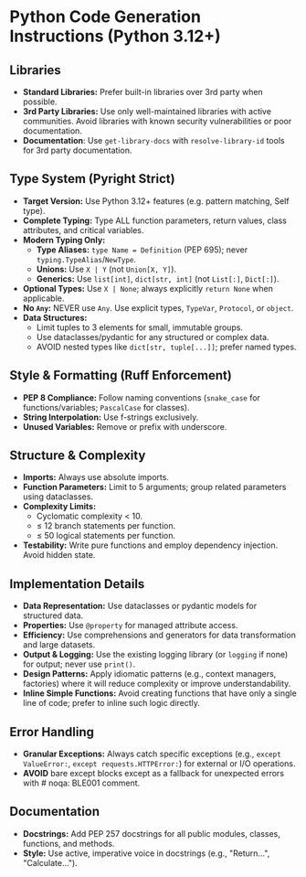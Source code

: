 # Python Code Generation Instructions (Python 3.12+)

## Libraries
- **Standard Libraries:** Prefer built-in libraries over 3rd party when possible.
- **3rd Party Libraries:** Use only well-maintained libraries with active communities. Avoid libraries with known security vulnerabilities or poor documentation.
- **Documentation**: Use `get-library-docs` with `resolve-library-id` tools for 3rd party documentation.

## Type System (Pyright Strict)
- **Target Version:** Use Python 3.12+ features (e.g. pattern matching, Self type).
- **Complete Typing:** Type ALL function parameters, return values, class attributes, and critical variables.
- **Modern Typing Only:**
  - **Type Aliases:** `type Name = Definition` (PEP 695); never `typing.TypeAlias`/`NewType`.
  - **Unions:** Use `X | Y` (not `Union[X, Y]`).
  - **Generics:** Use `list[int]`, `dict[str, int]` (not `List[:]`, `Dict[:]`).
- **Optional Types:** Use `X | None`; always explicitly `return None` when applicable.
- **No `Any`:** NEVER use `Any`. Use explicit types, `TypeVar`, `Protocol`, or `object`.
- **Data Structures:**
  - Limit tuples to 3 elements for small, immutable groups.
  - Use dataclasses/pydantic for any structured or complex data.
  - AVOID nested types like `dict[str, tuple[...]]`; prefer named types.

## Style & Formatting (Ruff Enforcement)
- **PEP 8 Compliance:** Follow naming conventions (`snake_case` for functions/variables; `PascalCase` for classes).
- **String Interpolation:** Use f-strings exclusively.
- **Unused Variables:** Remove or prefix with underscore.

## Structure & Complexity
- **Imports:** Always use absolute imports.
- **Function Parameters:** Limit to 5 arguments; group related parameters using dataclasses.
- **Complexity Limits:**
  - Cyclomatic complexity < 10.
  - ≤ 12 branch statements per function.
  - ≤ 50 logical statements per function.
- **Testability:** Write pure functions and employ dependency injection. Avoid hidden state.

## Implementation Details
- **Data Representation:** Use dataclasses or pydantic models for structured data.
- **Properties:** Use `@property` for managed attribute access.
- **Efficiency:** Use comprehensions and generators for data transformation and large datasets.
- **Output & Logging:** Use the existing logging library (or `logging` if none) for output; never use `print()`.
- **Design Patterns:** Apply idiomatic patterns (e.g., context managers, factories) where it will reduce complexity or improve understandability.
- **Inline Simple Functions:** Avoid creating functions that have only a single line of code; prefer to inline such logic directly.

## Error Handling
- **Granular Exceptions:** Always catch specific exceptions (e.g., `except ValueError:`, `except requests.HTTPError:`) for external or I/O operations.
- **AVOID** bare except blocks except as a fallback for unexpected errors with # noqa: BLE001 comment.

## Documentation
- **Docstrings:** Add PEP 257 docstrings for all public modules, classes, functions, and methods.
- **Style:** Use active, imperative voice in docstrings (e.g., "Return...", "Calculate...").
